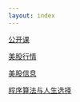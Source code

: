 ```yaml
---
layout: index
---
```


[公开课](https://www.coursera.org/)

[美股行情](http://www.freestockcharts.com)

[美股信息](http://www.barchart.com)

[程序算法与人生选择](http://coolshell.cn/articles/8790.html)
